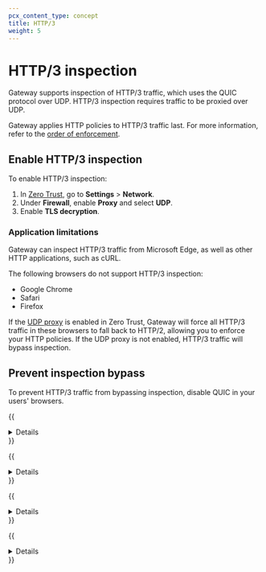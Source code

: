 ```yaml
---
pcx_content_type: concept
title: HTTP/3
weight: 5
---
```


# HTTP/3 inspection

Gateway supports inspection of HTTP/3 traffic, which uses the QUIC protocol over UDP. HTTP/3 inspection requires traffic to be proxied over UDP.

Gateway applies HTTP policies to HTTP/3 traffic last. For more information, refer to the [order of enforcement](/cloudflare-one/policies/gateway/order-of-enforcement/#http3-traffic).

## Enable HTTP/3 inspection

To enable HTTP/3 inspection:

1. In [Zero Trust](https://one.dash.cloudflare.com), go to **Settings** > **Network**.
2. Under **Firewall**, enable **Proxy** and select **UDP**.
3. Enable **TLS decryption**.

### Application limitations

Gateway can inspect HTTP/3 traffic from Microsoft Edge, as well as other HTTP applications, such as cURL.

The following browsers do not support HTTP/3 inspection:

- Google Chrome
- Safari
- Firefox

If the [UDP proxy](#enable-http3-inspection) is enabled in Zero Trust, Gateway will force all HTTP/3 traffic in these browsers to fall back to HTTP/2, allowing you to enforce your HTTP policies. If the UDP proxy is not enabled, HTTP/3 traffic will bypass inspection.

## Prevent inspection bypass

To prevent HTTP/3 traffic from bypassing inspection, disable QUIC in your users' browsers.

{{<details header="Google Chrome">}}

1. Go to `chrome://flags`
2. Disable **Experimental QUIC protocol**.
3. Relaunch Chrome.

{{</details>}}

{{<details header="Safari">}}

1. Go to **Safari** > **Settings** > **Advanced** and enable **Show Develop menu in menu bar**, then relaunch Safari.
2. Go to **Develop** > **Experimental Features** and disable **HTTP/3**.
3. Relaunch Safari.

{{</details>}}

{{<details header="Firefox">}}

1. Go to `about:config`.
2. If you receive a warning, select **Accept the Risk and Continue**.
3. Disable **network.http.http3.enable**.
4. Relaunch Firefox.

{{</details>}}

{{<details header="Microsoft Edge">}}

1. Go to `edge://flags`
2. Disable **Experimental QUIC protocol**.
3. Relaunch Edge.

{{</details>}}
